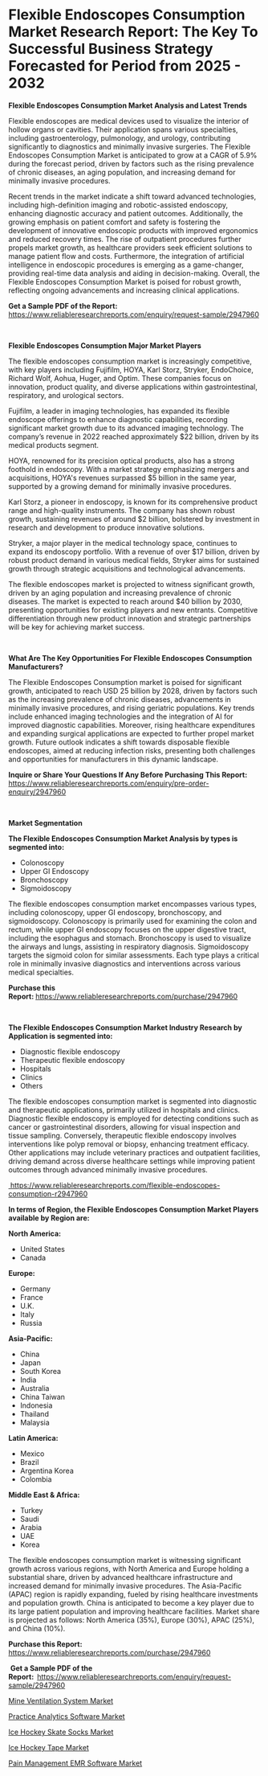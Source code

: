 <p><h1>Flexible Endoscopes Consumption Market Research Report: The Key To Successful Business Strategy Forecasted for Period from 2025 - 2032</h1></p><p><strong>Flexible Endoscopes Consumption Market Analysis and Latest Trends</strong></p>
<p><p>Flexible endoscopes are medical devices used to visualize the interior of hollow organs or cavities. Their application spans various specialties, including gastroenterology, pulmonology, and urology, contributing significantly to diagnostics and minimally invasive surgeries. The Flexible Endoscopes Consumption Market is anticipated to grow at a CAGR of 5.9% during the forecast period, driven by factors such as the rising prevalence of chronic diseases, an aging population, and increasing demand for minimally invasive procedures.</p><p>Recent trends in the market indicate a shift toward advanced technologies, including high-definition imaging and robotic-assisted endoscopy, enhancing diagnostic accuracy and patient outcomes. Additionally, the growing emphasis on patient comfort and safety is fostering the development of innovative endoscopic products with improved ergonomics and reduced recovery times. The rise of outpatient procedures further propels market growth, as healthcare providers seek efficient solutions to manage patient flow and costs. Furthermore, the integration of artificial intelligence in endoscopic procedures is emerging as a game-changer, providing real-time data analysis and aiding in decision-making. Overall, the Flexible Endoscopes Consumption Market is poised for robust growth, reflecting ongoing advancements and increasing clinical applications.</p></p>
<p><strong>Get a Sample PDF of the Report:&nbsp;</strong> <a href="https://www.reliableresearchreports.com/enquiry/request-sample/2947960?utm_campaign=121&utm_medium=2&utm_source=Github&utm_content=ia&utm_term=12032025&utm_id=flexible-endoscopes-consumption">https://www.reliableresearchreports.com/enquiry/request-sample/2947960</a></p>
<p>&nbsp;</p>
<p><strong>Flexible Endoscopes Consumption Major Market Players</strong></p>
<p><p>The flexible endoscopes consumption market is increasingly competitive, with key players including Fujifilm, HOYA, Karl Storz, Stryker, EndoChoice, Richard Wolf, Aohua, Huger, and Optim. These companies focus on innovation, product quality, and diverse applications within gastrointestinal, respiratory, and urological sectors.</p><p>Fujifilm, a leader in imaging technologies, has expanded its flexible endoscope offerings to enhance diagnostic capabilities, recording significant market growth due to its advanced imaging technology. The company’s revenue in 2022 reached approximately $22 billion, driven by its medical products segment.</p><p>HOYA, renowned for its precision optical products, also has a strong foothold in endoscopy. With a market strategy emphasizing mergers and acquisitions, HOYA's revenues surpassed $5 billion in the same year, supported by a growing demand for minimally invasive procedures.</p><p>Karl Storz, a pioneer in endoscopy, is known for its comprehensive product range and high-quality instruments. The company has shown robust growth, sustaining revenues of around $2 billion, bolstered by investment in research and development to produce innovative solutions.</p><p>Stryker, a major player in the medical technology space, continues to expand its endoscopy portfolio. With a revenue of over $17 billion, driven by robust product demand in various medical fields, Stryker aims for sustained growth through strategic acquisitions and technological advancements.</p><p>The flexible endoscopes market is projected to witness significant growth, driven by an aging population and increasing prevalence of chronic diseases. The market is expected to reach around $40 billion by 2030, presenting opportunities for existing players and new entrants. Competitive differentiation through new product innovation and strategic partnerships will be key for achieving market success.</p></p>
<p>&nbsp;</p>
<p><strong>What Are The Key Opportunities For Flexible Endoscopes Consumption Manufacturers?</strong></p>
<p><p>The Flexible Endoscopes Consumption market is poised for significant growth, anticipated to reach USD 25 billion by 2028, driven by factors such as the increasing prevalence of chronic diseases, advancements in minimally invasive procedures, and rising geriatric populations. Key trends include enhanced imaging technologies and the integration of AI for improved diagnostic capabilities. Moreover, rising healthcare expenditures and expanding surgical applications are expected to further propel market growth. Future outlook indicates a shift towards disposable flexible endoscopes, aimed at reducing infection risks, presenting both challenges and opportunities for manufacturers in this dynamic landscape.</p></p>
<p><strong>Inquire or Share Your Questions If Any Before Purchasing This Report:</strong> <a href="https://www.reliableresearchreports.com/enquiry/pre-order-enquiry/2947960?utm_campaign=121&utm_medium=2&utm_source=Github&utm_content=ia&utm_term=12032025&utm_id=flexible-endoscopes-consumption">https://www.reliableresearchreports.com/enquiry/pre-order-enquiry/2947960</a></p>
<p>&nbsp;</p>
<p><strong>Market Segmentation</strong></p>
<p><strong>The Flexible Endoscopes Consumption Market Analysis by types is segmented into:</strong></p>
<p><ul><li>Colonoscopy</li><li>Upper GI Endoscopy</li><li>Bronchoscopy</li><li>Sigmoidoscopy</li></ul></p>
<p><p>The flexible endoscopes consumption market encompasses various types, including colonoscopy, upper GI endoscopy, bronchoscopy, and sigmoidoscopy. Colonoscopy is primarily used for examining the colon and rectum, while upper GI endoscopy focuses on the upper digestive tract, including the esophagus and stomach. Bronchoscopy is used to visualize the airways and lungs, assisting in respiratory diagnosis. Sigmoidoscopy targets the sigmoid colon for similar assessments. Each type plays a critical role in minimally invasive diagnostics and interventions across various medical specialties.</p></p>
<p><strong>Purchase this Report:&nbsp;</strong><a href="https://www.reliableresearchreports.com/purchase/2947960?utm_campaign=121&utm_medium=2&utm_source=Github&utm_content=ia&utm_term=12032025&utm_id=flexible-endoscopes-consumption">https://www.reliableresearchreports.com/purchase/2947960</a></p>
<p>&nbsp;</p>
<p><strong>The Flexible Endoscopes Consumption Market Industry Research by Application is segmented into:</strong></p>
<p><ul><li>Diagnostic flexible endoscopy</li><li>Therapeutic flexible endoscopy</li><li>Hospitals</li><li>Clinics</li><li>Others</li></ul></p>
<p><p>The flexible endoscopes consumption market is segmented into diagnostic and therapeutic applications, primarily utilized in hospitals and clinics. Diagnostic flexible endoscopy is employed for detecting conditions such as cancer or gastrointestinal disorders, allowing for visual inspection and tissue sampling. Conversely, therapeutic flexible endoscopy involves interventions like polyp removal or biopsy, enhancing treatment efficacy. Other applications may include veterinary practices and outpatient facilities, driving demand across diverse healthcare settings while improving patient outcomes through advanced minimally invasive procedures.</p></p>
<p><a href="https://www.reliableresearchreports.com/flexible-endoscopes-consumption-r2947960?utm_campaign=121&utm_medium=2&utm_source=Github&utm_content=ia&utm_term=12032025&utm_id=flexible-endoscopes-consumption">&nbsp;https://www.reliableresearchreports.com/flexible-endoscopes-consumption-r2947960</a></p>
<p><strong>In terms of Region, the Flexible Endoscopes Consumption Market Players available by Region are:</strong></p>
<p>
    <p> <strong> North America: </strong>
        <ul>
            <li>United States</li>
            <li>Canada</li>
        </ul>
        </p> 
    <p> <strong> Europe: </strong>
        <ul>
            <li>Germany</li>
            <li>France</li>
            <li>U.K.</li>
            <li>Italy</li>
            <li>Russia</li>
        </ul>
        </p> 
    <p> <strong> Asia-Pacific: </strong>
        <ul>
            <li>China</li>
            <li>Japan</li>
            <li>South Korea</li>
            <li>India</li>
            <li>Australia</li>
            <li>China Taiwan</li>
            <li>Indonesia</li>
            <li>Thailand</li>
            <li>Malaysia</li>
        </ul>
        </p> 
    <p> <strong> Latin America: </strong>
        <ul>
            <li>Mexico</li>
            <li>Brazil</li>
            <li>Argentina Korea</li>
            <li>Colombia</li>
        </ul>
        </p> 
    <p> <strong> Middle East & Africa: </strong>
        <ul>
            <li>Turkey</li>
            <li>Saudi</li>
            <li>Arabia</li>
            <li>UAE</li>
            <li>Korea</li>
        </ul>
    </p>
    </p>
<p><p>The flexible endoscopes consumption market is witnessing significant growth across various regions, with North America and Europe holding a substantial share, driven by advanced healthcare infrastructure and increased demand for minimally invasive procedures. The Asia-Pacific (APAC) region is rapidly expanding, fueled by rising healthcare investments and population growth. China is anticipated to become a key player due to its large patient population and improving healthcare facilities. Market share is projected as follows: North America (35%), Europe (30%), APAC (25%), and China (10%).</p></p>
<p><strong>Purchase this Report: </strong><a href="https://www.reliableresearchreports.com/purchase/2947960?utm_campaign=121&utm_medium=2&utm_source=Github&utm_content=ia&utm_term=12032025&utm_id=flexible-endoscopes-consumption">https://www.reliableresearchreports.com/purchase/2947960</a></p>
<p>&nbsp;<strong>Get a Sample PDF of the Report:&nbsp;&nbsp;</strong><a href="https://www.reliableresearchreports.com/enquiry/request-sample/2947960?utm_campaign=121&utm_medium=2&utm_source=Github&utm_content=ia&utm_term=12032025&utm_id=flexible-endoscopes-consumption">https://www.reliableresearchreports.com/enquiry/request-sample/2947960</a></p>
<p><strong></strong></p>
<p><p><a href="https://github.com/drevertevell/Market-Research-Report-List-1/blob/main/mine-ventilation-system-market.md?utm_campaign=121&utm_medium=2&utm_source=Github&utm_content=ia&utm_term=12032025&utm_id=flexible-endoscopes-consumption">Mine Ventilation System Market</a></p><p><a href="https://github.com/zalubakoraka/Market-Research-Report-List-1/blob/main/practice-analytics-software-market.md?utm_campaign=121&utm_medium=2&utm_source=Github&utm_content=ia&utm_term=12032025&utm_id=flexible-endoscopes-consumption">Practice Analytics Software Market</a></p><p><a href="https://github.com/dmitriyvo6rog/Market-Research-Report-List-1/blob/main/ice-hockey-skate-socks-market.md?utm_campaign=121&utm_medium=2&utm_source=Github&utm_content=ia&utm_term=12032025&utm_id=flexible-endoscopes-consumption">Ice Hockey Skate Socks Market</a></p><p><a href="https://github.com/luckyshygirl/Market-Research-Report-List-7/blob/main/ice-hockey-tape-market.md?utm_campaign=121&utm_medium=2&utm_source=Github&utm_content=ia&utm_term=12032025&utm_id=flexible-endoscopes-consumption">Ice Hockey Tape Market</a></p><p><a href="https://github.com/petbigbeepjn/Market-Research-Report-List-1/blob/main/pain-management-emr-software-market.md?utm_campaign=121&utm_medium=2&utm_source=Github&utm_content=ia&utm_term=12032025&utm_id=flexible-endoscopes-consumption">Pain Management EMR Software Market</a></p></p>